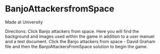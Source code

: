 # BanjoAttackersfromSpace
Made at University

Directions: Click Banjo attackers from space. Here you will find the background and images used within the game in addition to a user manuel and a test document.
Click the Banjo attackers from space - David Graham file and then the BanjoAttackersFromSpace solution to begin the game.
